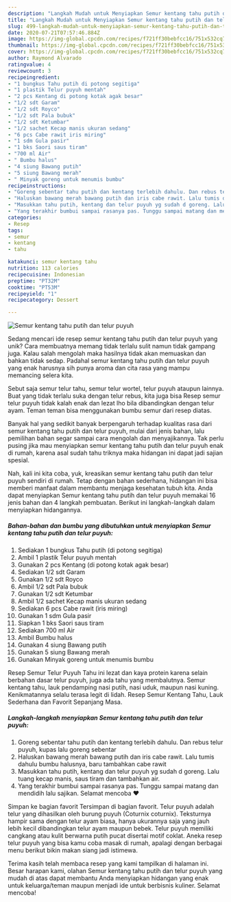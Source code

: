 ```yaml
---
description: "Langkah Mudah untuk Menyiapkan Semur kentang tahu putih dan telur puyuh yang Lezat Sekali"
title: "Langkah Mudah untuk Menyiapkan Semur kentang tahu putih dan telur puyuh yang Lezat Sekali"
slug: 499-langkah-mudah-untuk-menyiapkan-semur-kentang-tahu-putih-dan-telur-puyuh-yang-lezat-sekali
date: 2020-07-21T07:57:46.884Z
image: https://img-global.cpcdn.com/recipes/f721ff30bebfcc16/751x532cq70/semur-kentang-tahu-putih-dan-telur-puyuh-foto-resep-utama.jpg
thumbnail: https://img-global.cpcdn.com/recipes/f721ff30bebfcc16/751x532cq70/semur-kentang-tahu-putih-dan-telur-puyuh-foto-resep-utama.jpg
cover: https://img-global.cpcdn.com/recipes/f721ff30bebfcc16/751x532cq70/semur-kentang-tahu-putih-dan-telur-puyuh-foto-resep-utama.jpg
author: Raymond Alvarado
ratingvalue: 4
reviewcount: 3
recipeingredient:
- "1 bungkus Tahu putih di potong segitiga"
- "1 plastik Telur puyuh mentah"
- "2 pcs Kentang di potong kotak agak besar"
- "1/2 sdt Garam"
- "1/2 sdt Royco"
- "1/2 sdt Pala bubuk"
- "1/2 sdt Ketumbar"
- "1/2 sachet Kecap manis ukuran sedang"
- "6 pcs Cabe rawit iris miring"
- "1 sdm Gula pasir"
- "1 bks Saori saus tiram"
- "700 ml Air"
- " Bumbu halus"
- "4 siung Bawang putih"
- "5 siung Bawang merah"
- " Minyak goreng untuk menumis bumbu"
recipeinstructions:
- "Goreng sebentar tahu putih dan kentang terlebih dahulu. Dan rebus telur puyuh, kupas lalu goreng sebentar"
- "Haluskan bawang merah bawang putih dan iris cabe rawit. Lalu tumis dahulu bumbu halusnya, baru tambahkan cabe rawit"
- "Masukkan tahu putih, kentang dan telur puyuh yg sudah d goreng. Lalu tuang kecap manis, saus tiram dan tambahkan air."
- "Yang terakhir bumbui sampai rasanya pas. Tunggu sampai matang dan mendidih lalu sajikan. Selamat mencoba ❤"
categories:
- Resep
tags:
- semur
- kentang
- tahu

katakunci: semur kentang tahu 
nutrition: 113 calories
recipecuisine: Indonesian
preptime: "PT32M"
cooktime: "PT53M"
recipeyield: "1"
recipecategory: Dessert

---
```



![Semur kentang tahu putih dan telur puyuh](https://img-global.cpcdn.com/recipes/f721ff30bebfcc16/751x532cq70/semur-kentang-tahu-putih-dan-telur-puyuh-foto-resep-utama.jpg)

Sedang mencari ide resep semur kentang tahu putih dan telur puyuh yang unik? Cara membuatnya memang tidak terlalu sulit namun tidak gampang juga. Kalau salah mengolah maka hasilnya tidak akan memuaskan dan bahkan tidak sedap. Padahal semur kentang tahu putih dan telur puyuh yang enak harusnya sih punya aroma dan cita rasa yang mampu memancing selera kita.

Sebut saja semur telur tahu, semur telur wortel, telur puyuh ataupun lainnya. Buat yang tidak terlalu suka dengan telur rebus, kita juga bisa Resep semur telur puyuh tidak kalah enak dan lezat lho bila dibandingkan dengan telur ayam. Teman teman bisa menggunakan bumbu semur dari resep diatas.

Banyak hal yang sedikit banyak berpengaruh terhadap kualitas rasa dari semur kentang tahu putih dan telur puyuh, mulai dari jenis bahan, lalu pemilihan bahan segar sampai cara mengolah dan menyajikannya. Tak perlu pusing jika mau menyiapkan semur kentang tahu putih dan telur puyuh enak di rumah, karena asal sudah tahu triknya maka hidangan ini dapat jadi sajian spesial.


Nah, kali ini kita coba, yuk, kreasikan semur kentang tahu putih dan telur puyuh sendiri di rumah. Tetap dengan bahan sederhana, hidangan ini bisa memberi manfaat dalam membantu menjaga kesehatan tubuh kita. Anda dapat menyiapkan Semur kentang tahu putih dan telur puyuh memakai 16 jenis bahan dan 4 langkah pembuatan. Berikut ini langkah-langkah dalam menyiapkan hidangannya.

<!--inarticleads1-->

##### Bahan-bahan dan bumbu yang dibutuhkan untuk menyiapkan Semur kentang tahu putih dan telur puyuh:

1. Sediakan 1 bungkus Tahu putih (di potong segitiga)
1. Ambil 1 plastik Telur puyuh mentah
1. Gunakan 2 pcs Kentang (di potong kotak agak besar)
1. Sediakan 1/2 sdt Garam
1. Gunakan 1/2 sdt Royco
1. Ambil 1/2 sdt Pala bubuk
1. Gunakan 1/2 sdt Ketumbar
1. Ambil 1/2 sachet Kecap manis ukuran sedang
1. Sediakan 6 pcs Cabe rawit (iris miring)
1. Gunakan 1 sdm Gula pasir
1. Siapkan 1 bks Saori saus tiram
1. Sediakan 700 ml Air
1. Ambil  Bumbu halus
1. Gunakan 4 siung Bawang putih
1. Gunakan 5 siung Bawang merah
1. Gunakan  Minyak goreng untuk menumis bumbu


Resep Semur Telur Puyuh Tahu ini lezat dan kaya protein karena selain berbahan dasar telur puyuh, juga ada tahu yang membalutnya. Semur kentang tahu, lauk pendamping nasi putih, nasi uduk, maupun nasi kuning. Kenikmatannya selalu terasa legit di lidah. Resep Semur Kentang Tahu, Lauk Sederhana dan Favorit Sepanjang Masa. 

<!--inarticleads2-->

##### Langkah-langkah menyiapkan Semur kentang tahu putih dan telur puyuh:

1. Goreng sebentar tahu putih dan kentang terlebih dahulu. Dan rebus telur puyuh, kupas lalu goreng sebentar
1. Haluskan bawang merah bawang putih dan iris cabe rawit. Lalu tumis dahulu bumbu halusnya, baru tambahkan cabe rawit
1. Masukkan tahu putih, kentang dan telur puyuh yg sudah d goreng. Lalu tuang kecap manis, saus tiram dan tambahkan air.
1. Yang terakhir bumbui sampai rasanya pas. Tunggu sampai matang dan mendidih lalu sajikan. Selamat mencoba ❤


Simpan ke bagian favorit Tersimpan di bagian favorit. Telur puyuh adalah telur yang dihasilkan oleh burung puyuh (Coturnix coturnix). Teksturnya hampir sama dengan telur ayam biasa, hanya ukurannya saja yang jauh lebih kecil dibandingkan telur ayam maupun bebek. Telur puyuh memiliki cangkang atau kulit berwarna putih pucat disertai motif coklat. Aneka resep telur puyuh yang bisa kamu coba masak di rumah, apalagi dengan berbagai menu berikut bikin makan siang jadi istimewa. 

Terima kasih telah membaca resep yang kami tampilkan di halaman ini. Besar harapan kami, olahan Semur kentang tahu putih dan telur puyuh yang mudah di atas dapat membantu Anda menyiapkan hidangan yang enak untuk keluarga/teman maupun menjadi ide untuk berbisnis kuliner. Selamat mencoba!
